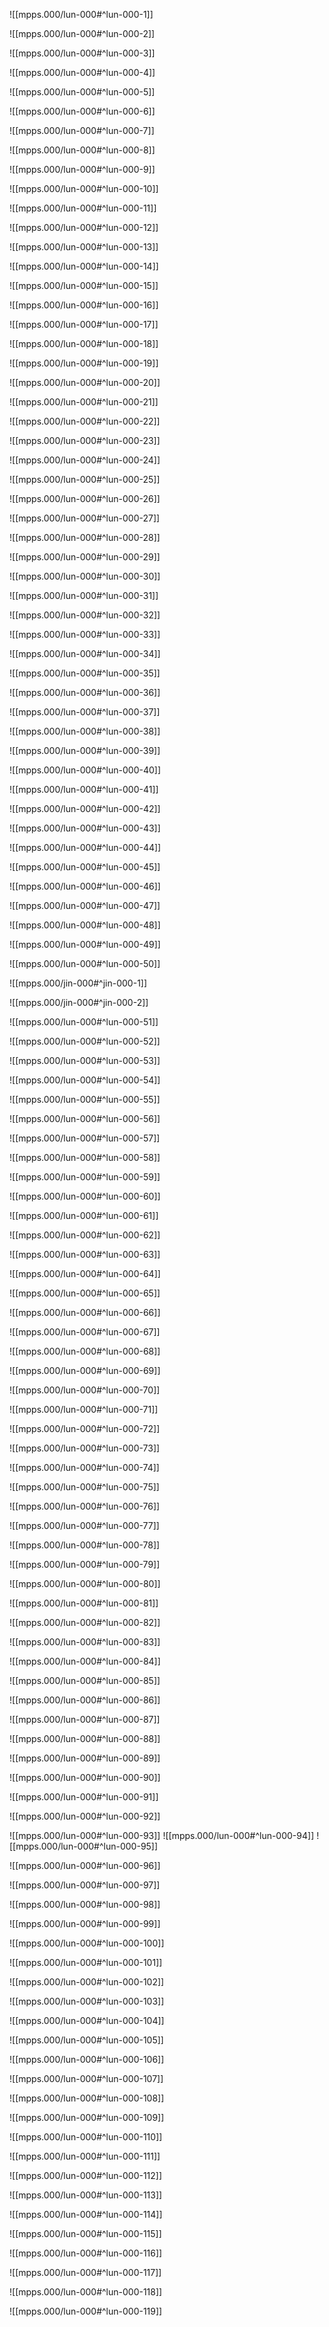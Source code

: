 ![[mpps.000/lun-000#^lun-000-1]]

![[mpps.000/lun-000#^lun-000-2]]

![[mpps.000/lun-000#^lun-000-3]]

![[mpps.000/lun-000#^lun-000-4]]

![[mpps.000/lun-000#^lun-000-5]]

![[mpps.000/lun-000#^lun-000-6]]

![[mpps.000/lun-000#^lun-000-7]]

![[mpps.000/lun-000#^lun-000-8]]

![[mpps.000/lun-000#^lun-000-9]]

![[mpps.000/lun-000#^lun-000-10]]

![[mpps.000/lun-000#^lun-000-11]]

![[mpps.000/lun-000#^lun-000-12]]

![[mpps.000/lun-000#^lun-000-13]]

![[mpps.000/lun-000#^lun-000-14]]

![[mpps.000/lun-000#^lun-000-15]]

![[mpps.000/lun-000#^lun-000-16]]

![[mpps.000/lun-000#^lun-000-17]]

![[mpps.000/lun-000#^lun-000-18]]

![[mpps.000/lun-000#^lun-000-19]]

![[mpps.000/lun-000#^lun-000-20]]

![[mpps.000/lun-000#^lun-000-21]]

![[mpps.000/lun-000#^lun-000-22]]

![[mpps.000/lun-000#^lun-000-23]]

![[mpps.000/lun-000#^lun-000-24]]

![[mpps.000/lun-000#^lun-000-25]]

![[mpps.000/lun-000#^lun-000-26]]

![[mpps.000/lun-000#^lun-000-27]]

![[mpps.000/lun-000#^lun-000-28]]

![[mpps.000/lun-000#^lun-000-29]]

![[mpps.000/lun-000#^lun-000-30]]

![[mpps.000/lun-000#^lun-000-31]]

![[mpps.000/lun-000#^lun-000-32]]

![[mpps.000/lun-000#^lun-000-33]]

![[mpps.000/lun-000#^lun-000-34]]

![[mpps.000/lun-000#^lun-000-35]]

![[mpps.000/lun-000#^lun-000-36]]

![[mpps.000/lun-000#^lun-000-37]]

![[mpps.000/lun-000#^lun-000-38]]

![[mpps.000/lun-000#^lun-000-39]]

![[mpps.000/lun-000#^lun-000-40]]

![[mpps.000/lun-000#^lun-000-41]]

![[mpps.000/lun-000#^lun-000-42]]

![[mpps.000/lun-000#^lun-000-43]]

![[mpps.000/lun-000#^lun-000-44]]

![[mpps.000/lun-000#^lun-000-45]]

![[mpps.000/lun-000#^lun-000-46]]

![[mpps.000/lun-000#^lun-000-47]]

![[mpps.000/lun-000#^lun-000-48]]

![[mpps.000/lun-000#^lun-000-49]]

![[mpps.000/lun-000#^lun-000-50]]

![[mpps.000/jin-000#^jin-000-1]]

![[mpps.000/jin-000#^jin-000-2]]

![[mpps.000/lun-000#^lun-000-51]]

![[mpps.000/lun-000#^lun-000-52]]

![[mpps.000/lun-000#^lun-000-53]]

![[mpps.000/lun-000#^lun-000-54]]

![[mpps.000/lun-000#^lun-000-55]]

![[mpps.000/lun-000#^lun-000-56]]

![[mpps.000/lun-000#^lun-000-57]]

![[mpps.000/lun-000#^lun-000-58]]

![[mpps.000/lun-000#^lun-000-59]]

![[mpps.000/lun-000#^lun-000-60]]

![[mpps.000/lun-000#^lun-000-61]]

![[mpps.000/lun-000#^lun-000-62]]

![[mpps.000/lun-000#^lun-000-63]]

![[mpps.000/lun-000#^lun-000-64]]

![[mpps.000/lun-000#^lun-000-65]]

![[mpps.000/lun-000#^lun-000-66]]

![[mpps.000/lun-000#^lun-000-67]]

![[mpps.000/lun-000#^lun-000-68]]

![[mpps.000/lun-000#^lun-000-69]]

![[mpps.000/lun-000#^lun-000-70]]

![[mpps.000/lun-000#^lun-000-71]]

![[mpps.000/lun-000#^lun-000-72]]

![[mpps.000/lun-000#^lun-000-73]]

![[mpps.000/lun-000#^lun-000-74]]

![[mpps.000/lun-000#^lun-000-75]]

![[mpps.000/lun-000#^lun-000-76]]

![[mpps.000/lun-000#^lun-000-77]]

![[mpps.000/lun-000#^lun-000-78]]

![[mpps.000/lun-000#^lun-000-79]]

![[mpps.000/lun-000#^lun-000-80]]

![[mpps.000/lun-000#^lun-000-81]]

![[mpps.000/lun-000#^lun-000-82]]

![[mpps.000/lun-000#^lun-000-83]]

![[mpps.000/lun-000#^lun-000-84]]

![[mpps.000/lun-000#^lun-000-85]]

![[mpps.000/lun-000#^lun-000-86]]

![[mpps.000/lun-000#^lun-000-87]]

![[mpps.000/lun-000#^lun-000-88]]

![[mpps.000/lun-000#^lun-000-89]]

![[mpps.000/lun-000#^lun-000-90]]

![[mpps.000/lun-000#^lun-000-91]]

![[mpps.000/lun-000#^lun-000-92]]

![[mpps.000/lun-000#^lun-000-93]]
![[mpps.000/lun-000#^lun-000-94]]
![[mpps.000/lun-000#^lun-000-95]]

![[mpps.000/lun-000#^lun-000-96]]

![[mpps.000/lun-000#^lun-000-97]]

![[mpps.000/lun-000#^lun-000-98]]

![[mpps.000/lun-000#^lun-000-99]]

![[mpps.000/lun-000#^lun-000-100]]

![[mpps.000/lun-000#^lun-000-101]]

![[mpps.000/lun-000#^lun-000-102]]

![[mpps.000/lun-000#^lun-000-103]]

![[mpps.000/lun-000#^lun-000-104]]

![[mpps.000/lun-000#^lun-000-105]]

![[mpps.000/lun-000#^lun-000-106]]

![[mpps.000/lun-000#^lun-000-107]]

![[mpps.000/lun-000#^lun-000-108]]

![[mpps.000/lun-000#^lun-000-109]]

![[mpps.000/lun-000#^lun-000-110]]

![[mpps.000/lun-000#^lun-000-111]]

![[mpps.000/lun-000#^lun-000-112]]

![[mpps.000/lun-000#^lun-000-113]]

![[mpps.000/lun-000#^lun-000-114]]

![[mpps.000/lun-000#^lun-000-115]]

![[mpps.000/lun-000#^lun-000-116]]

![[mpps.000/lun-000#^lun-000-117]]

![[mpps.000/lun-000#^lun-000-118]]

![[mpps.000/lun-000#^lun-000-119]]

